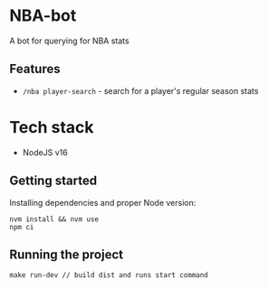 # NBA-bot
A bot for querying for NBA stats

## Features
- `/nba player-search` - search for a player's regular season stats

# Tech stack
- NodeJS v16

## Getting started

Installing dependencies and proper Node version:
```
nvm install && nvm use
npm ci
```

## Running the project
```
make run-dev // build dist and runs start command
```